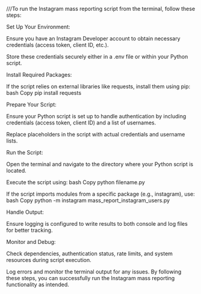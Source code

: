 ///To run the Instagram mass reporting script from the terminal, follow these steps:


Set Up Your Environment:

Ensure you have an Instagram Developer account to obtain necessary credentials (access token, client ID, etc.).

Store these credentials securely either in a .env file or within your Python script.



Install Required Packages:

If the script relies on external libraries like requests, install them using pip:
bash
 Copy
pip install requests




Prepare Your Script:

Ensure your Python script is set up to handle authentication by including credentials (access token, client ID) and a list of usernames.

Replace placeholders in the script with actual credentials and username lists.



Run the Script:

Open the terminal and navigate to the directory where your Python script is located.

Execute the script using:
bash
 Copy
python filename.py


If the script imports modules from a specific package (e.g., instagram), use:
bash
 Copy
python -m instagram mass_report_instagram_users.py




Handle Output:

Ensure logging is configured to write results to both console and log files for better tracking.



Monitor and Debug:

Check dependencies, authentication status, rate limits, and system resources during script execution.

Log errors and monitor the terminal output for any issues.
By following these steps, you can successfully run the Instagram mass reporting functionality as intended.

